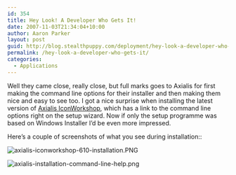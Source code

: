 ```yaml
---
id: 354
title: Hey Look! A Developer Who Gets It!
date: 2007-11-03T21:34:04+10:00
author: Aaron Parker
layout: post
guid: http://blog.stealthpuppy.com/deployment/hey-look-a-developer-who-gets-it
permalink: /hey-look-a-developer-who-gets-it/
categories:
  - Applications
---
```

Well they came close, really close, but full marks goes to Axialis for first making the command line options for their installer and then making them nice and easy to see too. I got a nice surprise when installing the latest version of [Axialis IconWorkshop](http://www.axialis.com/iconworkshop/), which has a link to the command line options right on the setup wizard. Now if only the setup programme was based on Windows Installer I&#8217;d be even more impressed.

Here&#8217;s a couple of screenshots of what you see during installation::

![axialis-iconworkshop-610-installation.PNG](http://stealthpuppy.com/wp-content/uploads/2007/11/axialis-iconworkshop-610-installation.PNG) 

![axialis-installation-command-line-help.png](http://stealthpuppy.com/wp-content/uploads/2007/11/axialis-installation-command-line-help.png)